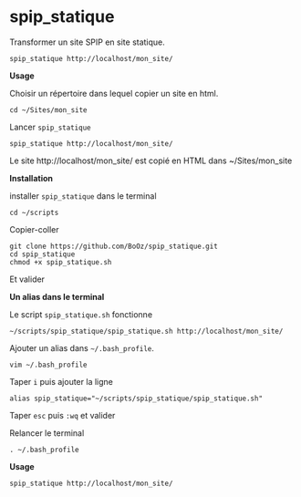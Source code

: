 # spip_statique
Transformer un site SPIP en site statique.
```
spip_statique http://localhost/mon_site/
```

**Usage**

Choisir un répertoire dans lequel copier un site en html. 
```
cd ~/Sites/mon_site
```
Lancer `spip_statique`
```
spip_statique http://localhost/mon_site/
```
Le site http://localhost/mon_site/ est copié en HTML dans ~/Sites/mon_site

**Installation**

installer `spip_statique` dans le terminal
```
cd ~/scripts
```
Copier-coller
```
git clone https://github.com/BoOz/spip_statique.git
cd spip_statique
chmod +x spip_statique.sh
```

Et valider

**Un alias dans le terminal**

Le script `spip_statique.sh` fonctionne
```
~/scripts/spip_statique/spip_statique.sh http://localhost/mon_site/
```
Ajouter un alias dans `~/.bash_profile`.

```
vim ~/.bash_profile
```
Taper `i` puis ajouter la ligne

```
alias spip_statique="~/scripts/spip_statique/spip_statique.sh"
```
Taper `esc` puis `:wq` et valider

Relancer le terminal
```
. ~/.bash_profile
```

**Usage**

```
spip_statique http://localhost/mon_site/
```

